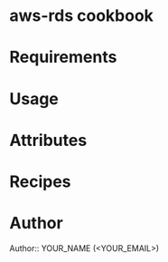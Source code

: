 # aws-rds cookbook

# Requirements

# Usage

# Attributes

# Recipes

# Author

Author:: YOUR_NAME (<YOUR_EMAIL>)
